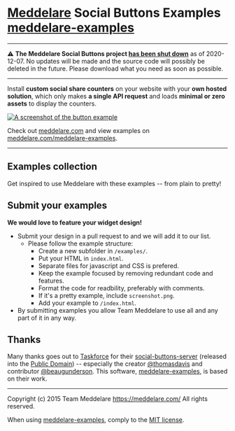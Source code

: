 # [Meddelare](https://meddelare.com/) Social Buttons Examples [meddelare-examples](https://github.com/meddelare/meddelare-examples)

---

⚠️ **The Meddelare Social Buttons project [has been shut down](https://github.com/meddelare/meddelare-superproject/issues/8)** as of 2020-12-07. No updates will be made and the source code will possibly be deleted in the future. Please download what you need as soon as possible.

---



Install **custom social share counters** on your website with your **own hosted solution**, which only makes **a single API request** and loads **minimal or zero assets** to display the counters.

[![A screenshot of the button example](https://cloud.githubusercontent.com/assets/1398544/8511166/5c92d0b2-230b-11e5-895a-d3b67da749b5.png)](https://meddelare.com/)

Check out [meddelare.com](https://meddelare.com/) and view examples on [meddelare.com/meddelare-examples](https://meddelare.com/meddelare-examples).



---



## Examples collection

Get inspired to use Meddelare with these examples -- from plain to pretty!




## Submit your examples

**We would love to feature your widget design!**  

- Submit your design in a pull request to and we will add it to our list.
  - Please follow the example structure:
    - Create a new subfolder in `/examples/`.
    - Put your HTML in `index.html`.
    - Separate files for javascript and CSS is prefered.
    - Keep the example focused by removing redundant code and features.
    - Format the code for readbility, preferably with comments.
    - If it's a pretty example, include `screenshot.png`.
    - Add your example to `/index.html`.
- By submitting examples you allow Team Meddelare to use all and any part of it in any way.


## Thanks

Many thanks goes out to [Taskforce](https://taskforce.is/) for their [social-buttons-server](https://github.com/tfrce/social-buttons-server) (released into the [Public Domain](https://github.com/tfrce/social-buttons-server/tree/faf1a41e5d2d44b7e6de460b9369f11437095af1)) -- especially the creator [@thomasdavis](https://github.com/thomasdavis) and contributor [@beaugunderson](https://github.com/beaugunderson). This software, [meddelare-examples](https://github.com/meddelare/meddelare-examples), is based on their work.



---

Copyright (c) 2015 Team Meddelare <https://meddelare.com/> All rights reserved.

When using [meddelare-examples](https://github.com/meddelare/meddelare-examples), comply to the [MIT license](https://opensource.org/licenses/MIT).
